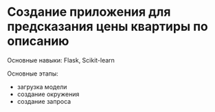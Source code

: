 # Создание приложения для предсказания цены квартиры по описанию

Основные навыки: Flask, Scikit-learn

Основные этапы:
- загрузка модели
- создание окружения
- создание запроса
